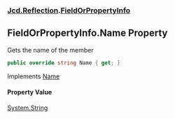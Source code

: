 ### [Jcd.Reflection](Jcd.Reflection.md 'Jcd.Reflection').[FieldOrPropertyInfo](FieldOrPropertyInfo.md 'Jcd.Reflection.FieldOrPropertyInfo')

## FieldOrPropertyInfo.Name Property

Gets the name of the member

```csharp
public override string Name { get; }
```

Implements [Name](https://docs.microsoft.com/en-us/dotnet/api/System.Runtime.InteropServices._MemberInfo.Name 'System.Runtime.InteropServices._MemberInfo.Name')

#### Property Value
[System.String](https://docs.microsoft.com/en-us/dotnet/api/System.String 'System.String')